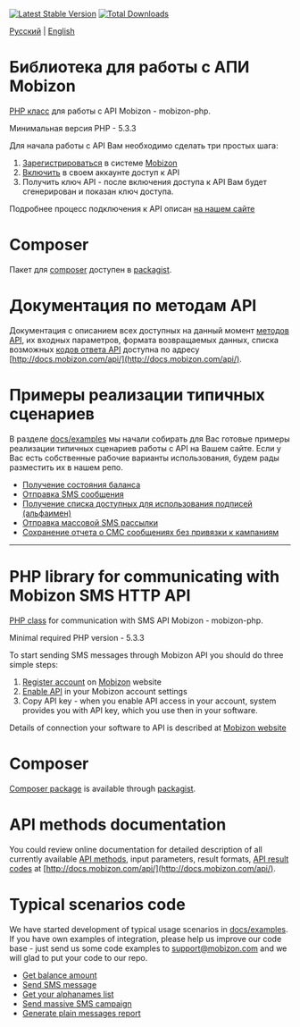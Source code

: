 [![Latest Stable Version](https://poser.pugx.org/mobizon/mobizon-php/v/stable)](https://packagist.org/packages/mobizon/mobizon-php)
[![Total Downloads](https://poser.pugx.org/mobizon/mobizon-php/downloads)](https://packagist.org/packages/mobizon/mobizon-php)

[Русский](#Библиотека-для-работы-с-АПИ-mobizon) | [English](#php-library-for-communicating-with-mobizon-sms-http-api)

# Библиотека для работы с АПИ Mobizon

[PHP класс](https://github.com/mobizon/mobizon-php/blob/master/src/MobizonApi.php) для работы с API Mobizon - mobizon-php.

Минимальная версия PHP - 5.3.3

Для начала работы с API Вам необходимо сделать три простых шага:

1. [Зарегистрироваться](https://mobizon.kz/registration) в системе [Mobizon](https://mobizon.kz/)
2. [Включить](https://mobizon.kz/bulk-sms/gateway/api#1) в своем аккаунте доступ к API
3. Получить ключ API - после включения доступа к API Вам будет сгенерирован и показан ключ доступа.

Подробнее процесс подключения к API описан [на нашем сайте](https://mobizon.kz/bulk-sms/gateway/api)

# Composer

Пакет для [composer](https://getcomposer.org/) доступен в [packagist](https://packagist.org/packages/mobizon/mobizon-php).

# Документация по методам API

Документация с описанием всех доступных на данный момент [методов API](http://docs.mobizon.com/api/), 
их входных параметров, формата возвращаемых данных, списка возможных 
[кодов ответа API](http://docs.mobizon.com/api/class-codes.ApiCodes.html) доступна по адресу [http://docs.mobizon.com/api/](http://docs.mobizon.com/api/).

# Примеры реализации типичных сценариев

В разделе [docs/examples](https://github.com/mobizon/mobizon-php/tree/master/docs/examples) мы начали собирать для Вас
готовые примеры реализации типичных сценариев работы с API на Вашем сайте. Если у Вас есть собственные рабочие
варианты использования, будем рады разместить их в нашем репо.

* [Получение состояния баланса](https://github.com/mobizon/mobizon-php/blob/master/docs/examples/balance.php)
* [Отправка SMS сообщения](https://github.com/mobizon/mobizon-php/blob/master/docs/examples/send_message.php)
* [Получение списка доступных для использования подписей (альфаимен)](https://github.com/mobizon/mobizon-php/blob/master/docs/examples/alphanames.php)
* [Отправка массовой SMS рассылки](https://github.com/mobizon/mobizon-php/blob/master/docs/examples/send_mass_sms_campaign.php)
* [Сохранение отчета о СМС сообщениях без привязки к кампаниям](https://github.com/mobizon/mobizon-php/blob/master/docs/examples/generate_messages_report_csv.php)

---

# PHP library for communicating with Mobizon SMS HTTP API

[PHP class](https://github.com/mobizon/mobizon-php/blob/master/src/MobizonApi.php) for communication with SMS API Mobizon - mobizon-php.

Minimal required PHP version - 5.3.3

To start sending SMS messages through Mobizon API you should do three simple steps:

1. [Register account](https://mobizon.kz/registration) on [Mobizon](https://mobizon.kz/) website
2. [Enable API](https://mobizon.kz/bulk-sms/gateway/api#1) in your Mobizon account settings
3. Copy API key - when you enable API access in your account, system provides you with API key, which you use then in your software.

Details of connection your software to API is described at  [Mobizon website](https://mobizon.kz/bulk-sms/gateway/api)

# Composer

[Composer package](https://getcomposer.org/) is available through [packagist](https://packagist.org/packages/mobizon/mobizon-php).

# API methods documentation

You could review online documentation for detailed description of all currently available [API methods](http://docs.mobizon.com/api/), 
input parameters, result formats, [API result codes](http://docs.mobizon.com/api/class-codes.ApiCodes.html) at [http://docs.mobizon.com/api/](http://docs.mobizon.com/api/).

# Typical scenarios code

We have started development of typical usage scenarios in [docs/examples](https://github.com/mobizon/mobizon-php/tree/master/docs/examples).
If you have own examples of integration, please help us improve our code base - just send us some code examples to support@mobizon.com and we will glad to put your code to our repo. 

* [Get balance amount](https://github.com/mobizon/mobizon-php/blob/master/docs/examples/balance.php)
* [Send SMS message](https://github.com/mobizon/mobizon-php/blob/master/docs/examples/send_message.php)
* [Get your alphanames list](https://github.com/mobizon/mobizon-php/blob/master/docs/examples/alphanames.php)
* [Send massive SMS campaign](https://github.com/mobizon/mobizon-php/blob/master/docs/examples/send_mass_sms_campaign.php)
* [Generate plain messages report](https://github.com/mobizon/mobizon-php/blob/master/docs/examples/generate_messages_report_csv.php)